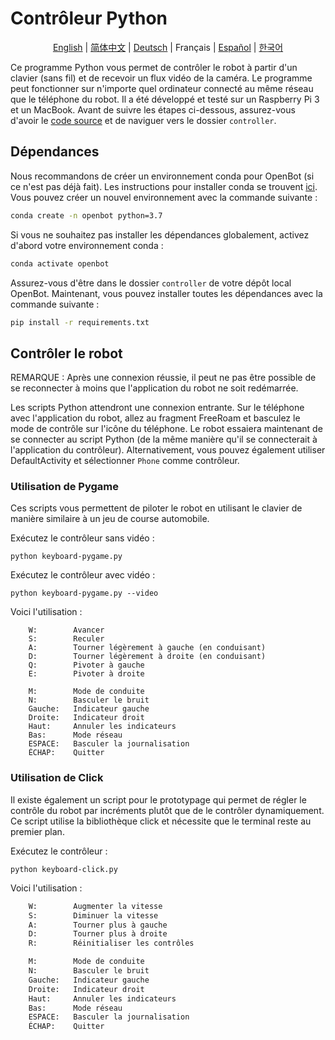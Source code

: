 # Contrôleur Python

<p align="center">
  <a href="README.md">English</a> |
  <a href="README.zh-CN.md">简体中文</a> |
  <a href="README.de-DE.md">Deutsch</a> |
  <span>Français</span> |
  <a href="README.es-ES.md">Español</a> |
  <a href="README.ko-KR.md">한국어</a>
</p>

Ce programme Python vous permet de contrôler le robot à partir d'un clavier (sans fil) et de recevoir un flux vidéo de la caméra. Le programme peut fonctionner sur n'importe quel ordinateur connecté au même réseau que le téléphone du robot. Il a été développé et testé sur un Raspberry Pi 3 et un MacBook. Avant de suivre les étapes ci-dessous, assurez-vous d'avoir le [code source](https://github.com/isl-org/OpenBot#get-the-source-code) et de naviguer vers le dossier `controller`.

## Dépendances

Nous recommandons de créer un environnement conda pour OpenBot (si ce n'est pas déjà fait). Les instructions pour installer conda se trouvent [ici](https://docs.conda.io/projects/conda/en/latest/user-guide/install/). Vous pouvez créer un nouvel environnement avec la commande suivante :

```bash
conda create -n openbot python=3.7
```

Si vous ne souhaitez pas installer les dépendances globalement, activez d'abord votre environnement conda :

```bash
conda activate openbot
```

Assurez-vous d'être dans le dossier `controller` de votre dépôt local OpenBot. Maintenant, vous pouvez installer toutes les dépendances avec la commande suivante :

```bash
pip install -r requirements.txt
```

## Contrôler le robot

REMARQUE : Après une connexion réussie, il peut ne pas être possible de se reconnecter à moins que l'application du robot ne soit redémarrée.

Les scripts Python attendront une connexion entrante. Sur le téléphone avec l'application du robot, allez au fragment FreeRoam et basculez le mode de contrôle sur l'icône du téléphone. Le robot essaiera maintenant de se connecter au script Python (de la même manière qu'il se connecterait à l'application du contrôleur). Alternativement, vous pouvez également utiliser DefaultActivity et sélectionner `Phone` comme contrôleur.

### Utilisation de Pygame

Ces scripts vous permettent de piloter le robot en utilisant le clavier de manière similaire à un jeu de course automobile.

Exécutez le contrôleur sans vidéo :

`python keyboard-pygame.py`

Exécutez le contrôleur avec vidéo :

`python keyboard-pygame.py --video`

Voici l'utilisation :

```
    W:        Avancer
    S:        Reculer
    A:        Tourner légèrement à gauche (en conduisant)
    D:        Tourner légèrement à droite (en conduisant)
    Q:        Pivoter à gauche
    E:        Pivoter à droite

    M:        Mode de conduite
    N:        Basculer le bruit
    Gauche:   Indicateur gauche
    Droite:   Indicateur droit
    Haut:     Annuler les indicateurs
    Bas:      Mode réseau
    ESPACE:   Basculer la journalisation
    ÉCHAP:    Quitter
```

### Utilisation de Click

Il existe également un script pour le prototypage qui permet de régler le contrôle du robot par incréments plutôt que de le contrôler dynamiquement. Ce script utilise la bibliothèque click et nécessite que le terminal reste au premier plan.

Exécutez le contrôleur :

`python keyboard-click.py`

Voici l'utilisation :

```bash
    W:        Augmenter la vitesse
    S:        Diminuer la vitesse
    A:        Tourner plus à gauche
    D:        Tourner plus à droite
    R:        Réinitialiser les contrôles

    M:        Mode de conduite
    N:        Basculer le bruit
    Gauche:   Indicateur gauche
    Droite:   Indicateur droit
    Haut:     Annuler les indicateurs
    Bas:      Mode réseau
    ESPACE:   Basculer la journalisation
    ÉCHAP:    Quitter
```